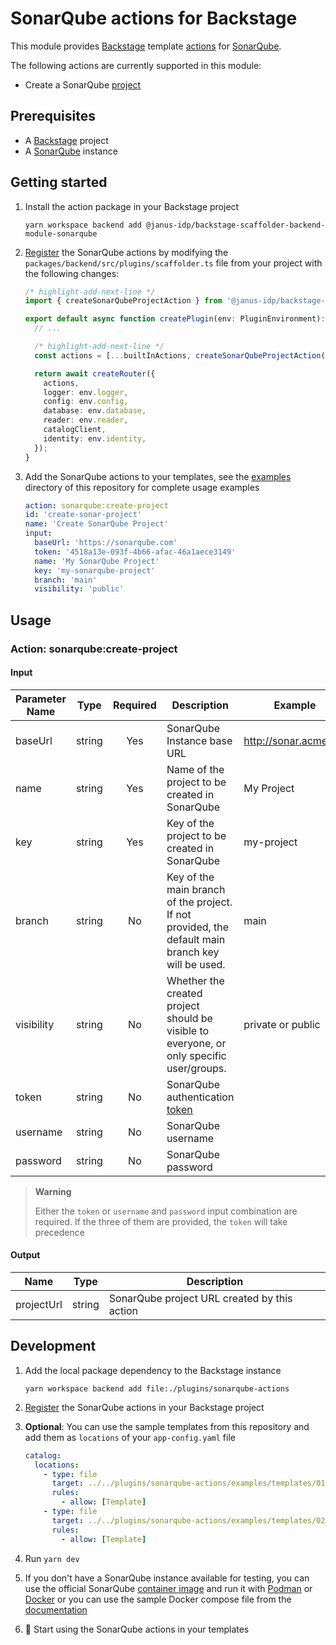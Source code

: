 # SonarQube actions for Backstage

This module provides [Backstage](https://backstage.io/) template [actions](https://backstage.io/docs/features/software-templates/builtin-actions) for [SonarQube](https://docs.sonarqube.org/latest/).

The following actions are currently supported in this module:

- Create a SonarQube [project](https://docs.sonarqube.org/latest/user-guide/project-page/)

## Prerequisites

- A [Backstage](https://backstage.io/docs/getting-started/) project
- A [SonarQube](https://docs.sonarqube.org/latest/) instance

## Getting started

1. Install the action package in your Backstage project

   ```console
   yarn workspace backend add @janus-idp/backstage-scaffolder-backend-module-sonarqube
   ```

2. [Register](https://backstage.io/docs/features/software-templates/writing-custom-actions#registering-custom-actions) the SonarQube actions by modifying the `packages/backend/src/plugins/scaffolder.ts` file from your project with the following changes:

   ```ts
   /* highlight-add-next-line */
   import { createSonarQubeProjectAction } from '@janus-idp/backstage-scaffolder-backend-module-sonarqube';

   export default async function createPlugin(env: PluginEnvironment): Promise<Router> {
     // ...

     /* highlight-add-next-line */
     const actions = [...builtInActions, createSonarQubeProjectAction()];

     return await createRouter({
       actions,
       logger: env.logger,
       config: env.config,
       database: env.database,
       reader: env.reader,
       catalogClient,
       identity: env.identity,
     });
   }
   ```

3. Add the SonarQube actions to your templates, see the [examples](./examples/templates) directory of this repository for complete usage examples

   ```yaml
   action: sonarqube:create-project
   id: 'create-sonar-project'
   name: 'Create SonarQube Project'
   input:
     baseUrl: 'https://sonarqube.com'
     token: '4518a13e-093f-4b66-afac-46a1aece3149'
     name: 'My SonarQube Project'
     key: 'my-sonarqube-project'
     branch: 'main'
     visibility: 'public'
   ```

## Usage

### Action: sonarqube:create-project

#### Input

| Parameter Name |  Type  | Required | Description                                                                                                              | Example                 |
| -------------- | :----: | :------: | ------------------------------------------------------------------------------------------------------------------------ | ----------------------- |
| baseUrl        | string |   Yes    | SonarQube Instance base URL                                                                                              | <http://sonar.acme.org> |
| name           | string |   Yes    | Name of the project to be created in SonarQube                                                                           | My Project              |
| key            | string |   Yes    | Key of the project to be created in SonarQube                                                                            | my-project              |
| branch         | string |    No    | Key of the main branch of the project. If not provided, the default main branch key will be used.                        | main                    |
| visibility     | string |    No    | Whether the created project should be visible to everyone, or only specific user/groups.                                 | private or public       |
| token          | string |    No    | SonarQube authentication [token](https://docs.sonarqube.org/latest/user-guide/user-account/generating-and-using-tokens/) |                         |
| username       | string |    No    | SonarQube username                                                                                                       |                         |
| password       | string |    No    | SonarQube password                                                                                                       |                         |

> **Warning**
>
> Either the `token` or `username` and `password` input combination are required.
> If the three of them are provided, the `token` will take precedence

#### Output

| Name       |  Type  | Description                                  |
| ---------- | :----: | -------------------------------------------- |
| projectUrl | string | SonarQube project URL created by this action |

## Development

1. Add the local package dependency to the Backstage instance

   ```console
   yarn workspace backend add file:./plugins/sonarqube-actions
   ```

2. [Register](#getting-started) the SonarQube actions in your Backstage project
3. **Optional**: You can use the sample templates from this repository and add them as `locations` of your `app-config.yaml` file

   ```yaml title="app-config.yaml"
   catalog:
     locations:
       - type: file
         target: ../../plugins/sonarqube-actions/examples/templates/01-sonar-template.yaml
         rules:
           - allow: [Template]
       - type: file
         target: ../../plugins/sonarqube-actions/examples/templates/02-sonar-template.yaml
         rules:
           - allow: [Template]
   ```

4. Run `yarn dev`
5. If you don't have a SonarQube instance available for testing, you can use the official SonarQube [container image](https://hub.docker.com/_/sonarqube/) and run it with [Podman](https://podman.io/) or [Docker](https://docker.io/) or you can use the sample Docker compose file from the [documentation](https://docs.sonarqube.org/latest/setup-and-upgrade/install-the-server/#installing-sonarqube-from-the-docker-image)
6. :rocket: Start using the SonarQube actions in your templates
